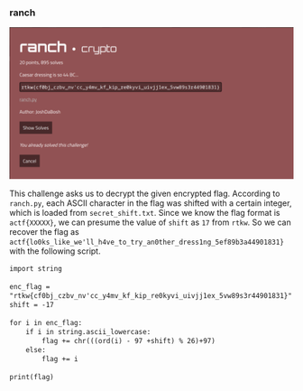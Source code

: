 
### ranch

![problem](https://github.com/Hed6eH0g/ctf/blob/main/2023/angstromctf/crypto/ranch/ranch0.png)

This challenge asks us to decrypt the given encrypted flag.
According to `ranch.py`, each ASCII character in the flag was shifted with a certain integer, which is loaded from `secret_shift.txt`.
Since we know the flag format is `actf{XXXXX}`, we can presume the value of `shift` as `17` from `rtkw`.
So we can recover the flag as `actf{lo0ks_like_we'll_h4ve_to_try_an0ther_dress1ng_5ef89b3a44901831}` with the following script.

```
import string                                                                                                                                                                                                                               
                                                                                                                                                                                                                                            
enc_flag = "rtkw{cf0bj_czbv_nv'cc_y4mv_kf_kip_re0kyvi_uivjj1ex_5vw89s3r44901831}"     
shift = -17                                                                                                                                                            
                                                                                                                                                                                                                                             
for i in enc_flag:                                                                                                                                                                                                                                 
    if i in string.ascii_lowercase:                                                                                                                                                                                                         
        flag += chr(((ord(i) - 97 +shift) % 26)+97)                                                                                                                                                                                   
    else:                                                                                                                                                                                                                                   
        flag += i                                                                                                                                                                                                                      
                                                                                                                                                                                                                                            
print(flag)   
```
